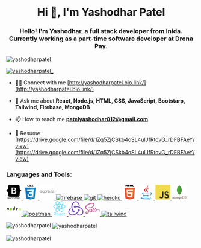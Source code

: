 <h1 align="center">Hi 👋, I'm Yashodhar Patel</h1>
<h3 align="center">Hello! I'm Yashodhar, a full stack developer from Inida. Currently working as a part-time software developer at Drona Pay.
</h3>

<p align="left"> <img src="https://komarev.com/ghpvc/?username=yashodharpatel&label=Profile%20views&color=0e75b6&style=flat" alt="yashodharpatel" /> </p>

<p align="left"> <a href="https://twitter.com/yashodharpatel_" target="blank"><img src="https://img.shields.io/twitter/follow/yashodharpatel_?logo=twitter&style=for-the-badge" alt="yashodharpatel_" /></a> </p>

- 👨‍💻 Connect with me [http://yashodharpatel.bio.link/](http://yashodharpatel.bio.link/)

- 💬 Ask me about **React, Node.js, HTML, CSS, JavaScript, Bootstarp, Tailwind, Firebase, MongoDB**

- 📫 How to reach me **patelyashodhar012@gmail.com**

- 📄 Resume [https://drive.google.com/file/d/1Zq5ZjCSkb4oSL4ulJfRtovG_rDFBFAeY/view](https://drive.google.com/file/d/1Zq5ZjCSkb4oSL4ulJfRtovG_rDFBFAeY/view)


<h3 align="left">Languages and Tools:</h3>
<p align="left"> <a href="https://getbootstrap.com" target="_blank" rel="noreferrer"> <img src="https://raw.githubusercontent.com/devicons/devicon/master/icons/bootstrap/bootstrap-plain-wordmark.svg" alt="bootstrap" width="40" height="40"/> </a> <a href="https://www.w3schools.com/css/" target="_blank" rel="noreferrer"> <img src="https://raw.githubusercontent.com/devicons/devicon/master/icons/css3/css3-original-wordmark.svg" alt="css3" width="40" height="40"/> </a> <a href="https://expressjs.com" target="_blank" rel="noreferrer"> <img src="https://raw.githubusercontent.com/devicons/devicon/master/icons/express/express-original-wordmark.svg" alt="express" width="40" height="40"/> </a> <a href="https://firebase.google.com/" target="_blank" rel="noreferrer"> <img src="https://www.vectorlogo.zone/logos/firebase/firebase-icon.svg" alt="firebase" width="40" height="40"/> </a> <a href="https://git-scm.com/" target="_blank" rel="noreferrer"> <img src="https://www.vectorlogo.zone/logos/git-scm/git-scm-icon.svg" alt="git" width="40" height="40"/> </a> <a href="https://heroku.com" target="_blank" rel="noreferrer"> <img src="https://www.vectorlogo.zone/logos/heroku/heroku-icon.svg" alt="heroku" width="40" height="40"/> </a> <a href="https://www.w3.org/html/" target="_blank" rel="noreferrer"> <img src="https://raw.githubusercontent.com/devicons/devicon/master/icons/html5/html5-original-wordmark.svg" alt="html5" width="40" height="40"/> </a> <a href="https://www.java.com" target="_blank" rel="noreferrer"> <img src="https://raw.githubusercontent.com/devicons/devicon/master/icons/java/java-original.svg" alt="java" width="40" height="40"/> </a> <a href="https://developer.mozilla.org/en-US/docs/Web/JavaScript" target="_blank" rel="noreferrer"> <img src="https://raw.githubusercontent.com/devicons/devicon/master/icons/javascript/javascript-original.svg" alt="javascript" width="40" height="40"/> </a> <a href="https://www.mongodb.com/" target="_blank" rel="noreferrer"> <img src="https://raw.githubusercontent.com/devicons/devicon/master/icons/mongodb/mongodb-original-wordmark.svg" alt="mongodb" width="40" height="40"/> </a> <a href="https://nodejs.org" target="_blank" rel="noreferrer"> <img src="https://raw.githubusercontent.com/devicons/devicon/master/icons/nodejs/nodejs-original-wordmark.svg" alt="nodejs" width="40" height="40"/> </a> <a href="https://postman.com" target="_blank" rel="noreferrer"> <img src="https://www.vectorlogo.zone/logos/getpostman/getpostman-icon.svg" alt="postman" width="40" height="40"/> </a> <a href="https://reactjs.org/" target="_blank" rel="noreferrer"> <img src="https://raw.githubusercontent.com/devicons/devicon/master/icons/react/react-original-wordmark.svg" alt="react" width="40" height="40"/> </a> <a href="https://redux.js.org" target="_blank" rel="noreferrer"> <img src="https://raw.githubusercontent.com/devicons/devicon/master/icons/redux/redux-original.svg" alt="redux" width="40" height="40"/> </a> <a href="https://sass-lang.com" target="_blank" rel="noreferrer"> <img src="https://raw.githubusercontent.com/devicons/devicon/master/icons/sass/sass-original.svg" alt="sass" width="40" height="40"/> </a> <a href="https://tailwindcss.com/" target="_blank" rel="noreferrer"> <img src="https://www.vectorlogo.zone/logos/tailwindcss/tailwindcss-icon.svg" alt="tailwind" width="40" height="40"/> </a> </p>

<p><img align="left" src="https://github-readme-stats.vercel.app/api/top-langs?username=yashodharpatel&show_icons=true&locale=en&layout=compact" alt="yashodharpatel" /></p>

<p>&nbsp;<img align="center" src="https://github-readme-stats.vercel.app/api?username=yashodharpatel&show_icons=true&locale=en" alt="yashodharpatel" /></p>

<p><img align="center" src="https://github-readme-streak-stats.herokuapp.com/?user=yashodharpatel&" alt="yashodharpatel" /></p>
